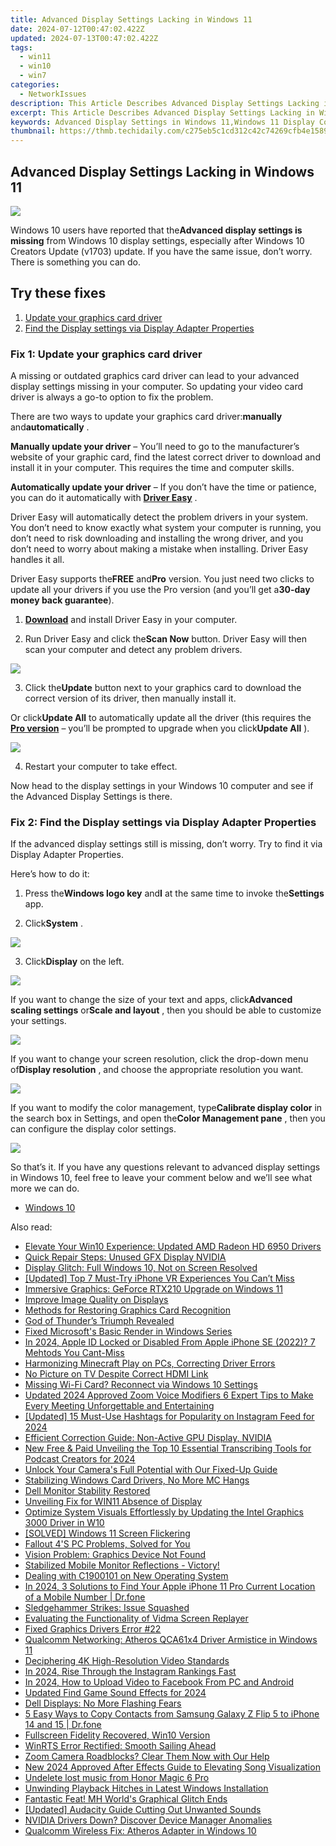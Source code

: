 ```yaml
---
title: Advanced Display Settings Lacking in Windows 11
date: 2024-07-12T00:47:02.422Z
updated: 2024-07-13T00:47:02.422Z
tags:
  - win11
  - win10
  - win7
categories:
  - NetworkIssues
description: This Article Describes Advanced Display Settings Lacking in Windows 11
excerpt: This Article Describes Advanced Display Settings Lacking in Windows 11
keywords: Advanced Display Settings in Windows 11,Windows 11 Display Configuration Limitations,Lack of Display Customization in Windows 11,Unavailable Advanced Graphics Settings on Windows 11,Windows 11 Display Enhancement Features,Limitations of Advanced Displays Settings in Microsoft OS,Advanced Display Options Missing From Windows 11 Updates
thumbnail: https://thmb.techidaily.com/c275eb5c1cd312c42c74269cfb4e1589d2e9cb8cab7a9b1adc24ef823b395882.jpg
---
```


## Advanced Display Settings Lacking in Windows 11

![](https://images.drivereasy.com/wp-content/uploads/2019/08/image-401.png)

 Windows 10 users have reported that the**Advanced display settings is missing** from Windows 10 display settings, especially after Windows 10 Creators Update (v1703) update. If you have the same issue, don’t worry. There is something you can do.

## Try these fixes

1. [Update your graphics card driver](#m1)
2. [Find the Display settings via Display Adapter Properties](#m2)

### Fix 1: Update your graphics card driver

 A missing or outdated graphics card driver can lead to your advanced display settings missing in your computer. So updating your video card driver is always a go-to option to fix the problem.

 There are two ways to update your graphics card driver:**manually** and**automatically** .

**Manually update your driver** – You’ll need to go to the manufacturer’s website of your graphic card, find the latest correct driver to download and install it in your computer. This requires the time and computer skills.

**Automatically update your driver** – If you don’t have the time or patience, you can do it automatically with **[Driver Easy](https://tools.techidaily.com/drivereasy/download/)**  .

 Driver Easy will automatically detect the problem drivers in your system. You don’t need to know exactly what system your computer is running, you don’t need to risk downloading and installing the wrong driver, and you don’t need to worry about making a mistake when installing. Driver Easy handles it all.

 Driver Easy supports the**FREE** and**Pro** version. You just need two clicks to update all your drivers if you use the Pro version (and you’ll get a**30-day money back guarantee**).

 1) **[Download](https://tools.techidaily.com/drivereasy/download/)**  and install Driver Easy in your computer.

 2) Run Driver Easy and click the**Scan Now** button. Driver Easy will then scan your computer and detect any problem drivers.

![](https://images.drivereasy.com/wp-content/uploads/2019/08/image-392.png)

 3) Click the**Update** button next to your graphics card to download the correct version of its driver, then manually install it.

 Or click**Update All** to automatically update all the driver (this requires the **[Pro version](https://tools.techidaily.com/drivereasy/download/)**  – you’ll be prompted to upgrade when you click**Update All** ).

![](https://images.drivereasy.com/wp-content/uploads/2019/08/image-393.png)

4) Restart your computer to take effect.

 Now head to the display settings in your Windows 10 computer and see if the Advanced Display Settings is there.

### Fix 2: Find the Display settings via Display Adapter Properties

 If the advanced display settings still is missing, don’t worry. Try to find it via Display Adapter Properties.

Here’s how to do it:

 1) Press the**Windows logo key** and**I** at the same time to invoke the**Settings** app.

 2) Click**System** .

![](https://images.drivereasy.com/wp-content/uploads/2019/08/image-394.png)

 3) Click**Display** on the left.

![](https://images.drivereasy.com/wp-content/uploads/2019/08/image-395.png)

 If you want to change the size of your text and apps, click**Advanced scaling settings** or**Scale and layout** , then you should be able to customize your settings.

![](https://images.drivereasy.com/wp-content/uploads/2019/08/image-396.png)

 If you want to change your screen resolution, click the drop-down menu of**Display resolution** , and choose the appropriate resolution you want.

![](https://images.drivereasy.com/wp-content/uploads/2019/08/image-397.png)

 If you want to modify the color management, type**Calibrate display color** in the search box in Settings, and open the**Color Management pane** , then you can configure the display color settings.

![](https://images.drivereasy.com/wp-content/uploads/2019/08/image-399.png)

 So that’s it. If you have any questions relevant to advanced display settings in Windows 10, feel free to leave your comment below and we’ll see what more we can do.

* [Windows 10](https://tools.techidaily.com/drivereasy/download/)

<ins class="adsbygoogle"
     style="display:block"
     data-ad-format="autorelaxed"
     data-ad-client="ca-pub-7571918770474297"
     data-ad-slot="1223367746"></ins>



<ins class="adsbygoogle"
     style="display:block"
     data-ad-client="ca-pub-7571918770474297"
     data-ad-slot="8358498916"
     data-ad-format="auto"
     data-full-width-responsive="true"></ins>



<span class="atpl-alsoreadstyle">Also read:</span>
<div><ul>
<li><a href="https://network-issues.techidaily.com/elevate-your-win10-experience-updated-amd-radeon-hd-6950-drivers/"><u>Elevate Your Win10 Experience: Updated AMD Radeon HD 6950 Drivers</u></a></li>
<li><a href="https://network-issues.techidaily.com/quick-repair-steps-unused-gfx-display-nvidia/"><u>Quick Repair Steps: Unused GFX Display NVIDIA</u></a></li>
<li><a href="https://network-issues.techidaily.com/display-glitch-full-windows-10-not-on-screen-resolved/"><u>Display Glitch: Full Windows 10, Not on Screen Resolved</u></a></li>
<li><a href="https://vp-tips.techidaily.com/updated-top-7-must-try-iphone-vr-experiences-you-cant-miss/"><u>[Updated] Top 7 Must-Try iPhone VR Experiences You Can’t Miss</u></a></li>
<li><a href="https://network-issues.techidaily.com/immersive-graphics-geforce-rtx210-upgrade-on-windows-11/"><u>Immersive Graphics: GeForce RTX210 Upgrade on Windows 11</u></a></li>
<li><a href="https://network-issues.techidaily.com/improve-image-quality-on-displays/"><u>Improve Image Quality on Displays</u></a></li>
<li><a href="https://network-issues.techidaily.com/methods-for-restoring-graphics-card-recognition/"><u>Methods for Restoring Graphics Card Recognition</u></a></li>
<li><a href="https://network-issues.techidaily.com/god-of-thunders-triumph-revealed/"><u>God of Thunder’s Triumph Revealed</u></a></li>
<li><a href="https://network-issues.techidaily.com/fixed-microsofts-basic-render-in-windows-series/"><u>Fixed Microsoft's Basic Render in Windows Series</u></a></li>
<li><a href="https://apple-account.techidaily.com/in-2024-apple-id-locked-or-disabled-from-apple-iphone-se-2022-7-mehtods-you-cant-miss-by-drfone-ios/"><u>In 2024, Apple ID Locked or Disabled From Apple iPhone SE (2022)? 7 Mehtods You Cant-Miss</u></a></li>
<li><a href="https://network-issues.techidaily.com/harmonizing-minecraft-play-on-pcs-correcting-driver-errors/"><u>Harmonizing Minecraft Play on PCs, Correcting Driver Errors</u></a></li>
<li><a href="https://network-issues.techidaily.com/no-picture-on-tv-despite-correct-hdmi-link/"><u>No Picture on TV Despite Correct HDMI Link</u></a></li>
<li><a href="https://network-issues.techidaily.com/missing-wi-fi-card-reconnect-via-windows-10-settings/"><u>Missing Wi-Fi Card? Reconnect via Windows 10 Settings</u></a></li>
<li><a href="https://audio-shaping.techidaily.com/updated-2024-approved-zoom-voice-modifiers-6-expert-tips-to-make-every-meeting-unforgettable-and-entertaining/"><u>Updated 2024 Approved Zoom Voice Modifiers 6 Expert Tips to Make Every Meeting Unforgettable and Entertaining</u></a></li>
<li><a href="https://instagram-clips.techidaily.com/updated-15-must-use-hashtags-for-popularity-on-instagram-feed-for-2024/"><u>[Updated] 15 Must-Use Hashtags for Popularity on Instagram Feed for 2024</u></a></li>
<li><a href="https://network-issues.techidaily.com/efficient-correction-guide-non-active-gpu-display-nvidia/"><u>Efficient Correction Guide: Non-Active GPU Display, NVIDIA</u></a></li>
<li><a href="https://sound-tweaking.techidaily.com/new-free-and-paid-unveiling-the-top-10-essential-transcribing-tools-for-podcast-creators-for-2024/"><u>New Free & Paid Unveiling the Top 10 Essential Transcribing Tools for Podcast Creators for 2024</u></a></li>
<li><a href="https://network-issues.techidaily.com/unlock-your-cameras-full-potential-with-our-fixed-up-guide/"><u>Unlock Your Camera's Full Potential with Our Fixed-Up Guide</u></a></li>
<li><a href="https://network-issues.techidaily.com/stabilizing-windows-card-drivers-no-more-mc-hangs/"><u>Stabilizing Windows Card Drivers, No More MC Hangs</u></a></li>
<li><a href="https://network-issues.techidaily.com/dell-monitor-stability-restored/"><u>Dell Monitor Stability Restored</u></a></li>
<li><a href="https://network-issues.techidaily.com/unveiling-fix-for-win11-absence-of-display/"><u>Unveiling Fix for WIN11 Absence of Display</u></a></li>
<li><a href="https://network-issues.techidaily.com/1719974661693-optimize-system-visuals-effortlessly-by-updating-the-intel-graphics-3000-driver-in-w10/"><u>Optimize System Visuals Effortlessly by Updating the Intel Graphics 3000 Driver in W10</u></a></li>
<li><a href="https://network-issues.techidaily.com/solved-windows-11-screen-flickering/"><u>[SOLVED] Windows 11 Screen Flickering</u></a></li>
<li><a href="https://network-issues.techidaily.com/fallout-4s-pc-problems-solved-for-you/"><u>Fallout 4'S PC Problems, Solved for You</u></a></li>
<li><a href="https://network-issues.techidaily.com/vision-problem-graphics-device-not-found/"><u>Vision Problem: Graphics Device Not Found</u></a></li>
<li><a href="https://network-issues.techidaily.com/1719974755070-stabilized-mobile-monitor-reflections-victory/"><u>Stabilized Mobile Monitor Reflections - Victory!</u></a></li>
<li><a href="https://network-issues.techidaily.com/dealing-with-c1900101-on-new-operating-system/"><u>Dealing with C1900101 on New Operating System</u></a></li>
<li><a href="https://ios-location-track.techidaily.com/in-2024-3-solutions-to-find-your-apple-iphone-11-pro-current-location-of-a-mobile-number-drfone-by-drfone-virtual-ios/"><u>In 2024, 3 Solutions to Find Your Apple iPhone 11 Pro Current Location of a Mobile Number | Dr.fone</u></a></li>
<li><a href="https://network-issues.techidaily.com/sledgehammer-strikes-issue-squashed/"><u>Sledgehammer Strikes: Issue Squashed</u></a></li>
<li><a href="https://screen-activity-recording.techidaily.com/evaluating-the-functionality-of-vidma-screen-replayer/"><u>Evaluating the Functionality of Vidma Screen Replayer</u></a></li>
<li><a href="https://network-issues.techidaily.com/fixed-graphics-drivers-error-22/"><u>Fixed Graphics Drivers Error #22</u></a></li>
<li><a href="https://network-issues.techidaily.com/qualcomm-networking-atheros-qca61x4-driver-armistice-in-windows-11/"><u>Qualcomm Networking: Atheros QCA61x4 Driver Armistice in Windows 11</u></a></li>
<li><a href="https://network-issues.techidaily.com/deciphering-4k-high-resolution-video-standards/"><u>Deciphering 4K High-Resolution Video Standards</u></a></li>
<li><a href="https://instagram-video-recordings.techidaily.com/in-2024-rise-through-the-instagram-rankings-fast/"><u>In 2024, Rise Through the Instagram Rankings Fast</u></a></li>
<li><a href="https://facebook-video-recording.techidaily.com/in-2024-how-to-upload-video-to-facebook-from-pc-and-android/"><u>In 2024, How to Upload Video to Facebook From PC and Android</u></a></li>
<li><a href="https://audio-editing.techidaily.com/updated-find-game-sound-effects-for-2024/"><u>Updated Find Game Sound Effects for 2024</u></a></li>
<li><a href="https://network-issues.techidaily.com/dell-displays-no-more-flashing-fears/"><u>Dell Displays: No More Flashing Fears</u></a></li>
<li><a href="https://blog-min.techidaily.com/5-easy-ways-to-copy-contacts-from-samsung-galaxy-z-flip-5-to-iphone-14-and-15-drfone-by-drfone-transfer-from-android-transfer-from-android/"><u>5 Easy Ways to Copy Contacts from Samsung Galaxy Z Flip 5 to iPhone 14 and 15 | Dr.fone</u></a></li>
<li><a href="https://network-issues.techidaily.com/fullscreen-fidelity-recovered-win10-version/"><u>Fullscreen Fidelity Recovered, Win10 Version</u></a></li>
<li><a href="https://network-issues.techidaily.com/winrts-error-rectified-smooth-sailing-ahead/"><u>WinRTS Error Rectified: Smooth Sailing Ahead</u></a></li>
<li><a href="https://network-issues.techidaily.com/zoom-camera-roadblocks-clear-them-now-with-our-help/"><u>Zoom Camera Roadblocks? Clear Them Now with Our Help</u></a></li>
<li><a href="https://sound-optimizing.techidaily.com/new-2024-approved-after-effects-guide-to-elevating-song-visualization/"><u>New 2024 Approved After Effects Guide to Elevating Song Visualization</u></a></li>
<li><a href="https://techidaily.com/undelete-lost-music-from-honor-magic-6-pro-by-fonelab-android-recover-music/"><u>Undelete lost music from Honor Magic 6 Pro</u></a></li>
<li><a href="https://network-issues.techidaily.com/unwinding-playback-hitches-in-latest-windows-installation/"><u>Unwinding Playback Hitches in Latest Windows Installation</u></a></li>
<li><a href="https://network-issues.techidaily.com/fantastic-feat-mh-worlds-graphical-glitch-ends/"><u>Fantastic Feat! MH World's Graphical Glitch Ends</u></a></li>
<li><a href="https://tiktok-clips.techidaily.com/updated-audacity-guide-cutting-out-unwanted-sounds/"><u>[Updated] Audacity Guide  Cutting Out Unwanted Sounds</u></a></li>
<li><a href="https://network-issues.techidaily.com/nvidia-drivers-down-discover-device-manager-anomalies/"><u>NVIDIA Drivers Down? Discover Device Manager Anomalies</u></a></li>
<li><a href="https://network-issues.techidaily.com/qualcomm-wireless-fix-atheros-adapter-in-windows-10/"><u>Qualcomm Wireless Fix: Atheros Adapter in Windows 10</u></a></li>
</ul></div>
